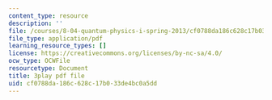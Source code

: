 ```yaml
---
content_type: resource
description: ''
file: /courses/8-04-quantum-physics-i-spring-2013/cf0788da186c628c17b033de4bc0a5dd_TWpyhsPAK14.pdf
file_type: application/pdf
learning_resource_types: []
license: https://creativecommons.org/licenses/by-nc-sa/4.0/
ocw_type: OCWFile
resourcetype: Document
title: 3play pdf file
uid: cf0788da-186c-628c-17b0-33de4bc0a5dd
---
```

